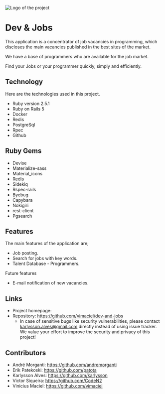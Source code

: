 
![Logo of the project](https://raw.githubusercontent.com/vimaciel/dev-and-jobs/master/app/assets/images/logo.png)



# Dev & Jobs

This application is a concentrator of job vacancies in programming, which discloses the main vacancies published in the best sites of the market.

We have a base of programmers who are available for the job market.

Find your Jobs or your programmer quickly, simply and efficiently.


## Technology 

Here are the technologies used in this project.

* Ruby version  2.5.1
* Ruby on Rails 5
* Docker 
* Redis
* PostgreSql
* Rpec
* Github

## Ruby Gems

* Devise
* Materialize-sass
* Material_icons
* Redis
* Sidekiq
* Rspec-rails
* Byebug
* Capybara
* Nokigiri
* rest-client
* Pgsearch



## Features

The main features of the application are;

* Job posting.
* Search for jobs with key words.
* Talent Database - Programmers.

Future features

* E-mail notification of new vacancies.

## Links

- Project homepage: 
- Repository: https://github.com/vimaciel/dev-and-jobs
  - In case of sensitive bugs like security vulnerabilities, please contact
    karlysson.alves@gmail.com directly instead of using issue tracker. We value your effort
    to improve the security and privacy of this project!

## Contributors 

- André Morganti: https://github.com/andremorganti
- Erik Patekoski: https://github.com/patota
- Karlysson Alves: https://github.com/karlysson
- Victor Siqueira: https://github.com/CodeN2
- Vinicius Maciel: https://github.com/vimaciel
